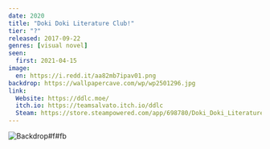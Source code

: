 ```yaml
---
date: 2020
title: "Doki Doki Literature Club!"
tier: "?"
released: 2017-09-22
genres: [visual novel]
seen:
  first: 2021-04-15
image:
  en: https://i.redd.it/aa82mb7ipav01.png
backdrop: https://wallpapercave.com/wp/wp2501296.jpg
link:
  Website: https://ddlc.moe/
  itch.io: https://teamsalvato.itch.io/ddlc
  Steam: https://store.steampowered.com/app/698780/Doki_Doki_Literature_Club/
---
```


![Backdrop#f#fb](https://wallpapercave.com/wp/wp2367709.png "Source: WallpaperCave")
